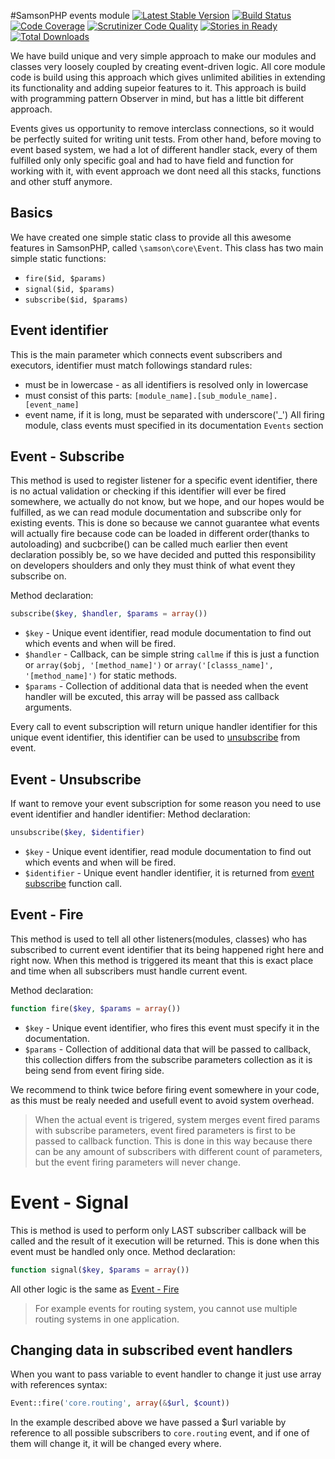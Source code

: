 #SamsonPHP events module 
[![Latest Stable Version](https://poser.pugx.org/samsonphp/event/v/stable.svg)](https://packagist.org/packages/samsonphp/event) 
[![Build Status](https://travis-ci.org/SamsonPHP/event.svg?branch=1.0.6)](https://travis-ci.org/SamsonPHP/event)
[![Code Coverage](https://scrutinizer-ci.com/g/SamsonPHP/event/badges/coverage.png?b=master)](https://scrutinizer-ci.com/g/SamsonPHP/event/?branch=master)
[![Scrutinizer Code Quality](https://scrutinizer-ci.com/g/samsonphp/event/badges/quality-score.png?b=master)](https://scrutinizer-ci.com/g/samsonphp/event/?branch=master)
[![Stories in Ready](https://badge.waffle.io/samsonphp/event.png?label=ready&title=Ready)](https://waffle.io/samsonphp/config)
[![Total Downloads](https://poser.pugx.org/samsonphp/event/downloads.svg)](https://packagist.org/packages/samsonphp/event)



We have build unique and very simple approach to make our modules and classes very loosely coupled by creating event-driven logic. 
All core module code is build using this approach which gives unlimited abilities in extending its functionality and adding supeior features to it. 
This approach is build with programming pattern Observer in mind, but has a little bit different approach.

Events gives us opportunity to remove interclass connections, so it would be perfectly suited for writing unit tests. 
From other hand, before moving to event based system, we had a lot of different handler stack, every of them fulfilled only only specific goal 
and had to have field and function for working with it, with event approach we dont need all this stacks, functions and other stuff anymore.

## Basics
We have created one simple static class to provide all this awesome features in SamsonPHP, called ```\samson\core\Event```. This class has two main simple static functions:
* ```fire($id, $params)```
* ```signal($id, $params)```
* ```subscribe($id, $params)```

## Event identifier
This is the main parameter which connects event subscribers and executors, identifier must match followings standard rules:
* must be in lowercase - as all identifiers is resolved only in lowercase
* must consist of this parts: ```[module_name].[sub_module_name].[event_name]```
* event name, if it is long, must be separated with underscore('_')
All firing module, class events must specified in its documentation ```Events``` section

## Event - Subscribe
This method is used to register listener for a specific event identifier, there is no actual validation or checking if this identifier will ever be fired somewhere, we actually do not know, but we hope, and our hopes
would be fulfilled, as we can read module documentation and subscribe only for existing events. This is done
so because we cannot guarantee what events will actually fire because code can be loaded in different order(thanks to autoloading) and sucbcribe() can be called much earlier then event declaration possibly be, so we have decided and putted this responsibility on developers shoulders and only they must think of what event they subscribe on.

Method declaration:
```php
subscribe($key, $handler, $params = array())
```
 
* ```$key``` - Unique event identifier, read module documentation to find out which events and when will be fired.
* ```$handler``` - Callback, can be simple string ```callme``` if this is just a function or ```array($obj, '[method_name]')``` or ```array('[classs_name]', '[method_name]')``` for static methods.
* ```$params``` - Collection of additional data that is needed when the event handler will be excuted, this array will be passed ass callback arguments.

Every call to event subscription will return unique handler identifier for this unique event identifier, this identifier can be used to [unsubscribe](#event-unsubscribe) from event.
 
## Event - Unsubscribe
If want to remove your event subscription for some reason you need to use event identifier and handler identifier:
Method declaration:
```php
unsubscribe($key, $identifier)
```
* ```$key``` - Unique event identifier, read module documentation to find out which events and when will be fired.
* ```$identifier``` - Unique event handler identifier, it is returned from [event subscribe](#event-subscribe) function call.

## Event - Fire
This method is used to tell all other listeners(modules, classes) who has subscribed to current event identifier that its being happened right here and right now. When this method is triggered its meant that this is exact place and time when all subscribers must handle current event.

Method declaration:
```php 
function fire($key, $params = array())
``` 
* ```$key``` - Unique event identifier, who fires this event must specify it in the documentation.
* ```$params``` - Collection of additional data that will be passed to callback, this collection differs from the subscribe parameters collection as it is being send from event firing side. 

We recommend to think twice before firing event somewhere in your code, as this must be realy needed and usefull event to avoid system overhead.

> When the actual event is trigered, system merges event fired params with subscribe parameters, event fired parameters is first to be passed to callback function. This is done in this way because there can be any amount of subscribers with different count of parameters, but the event firing parameters will never change.

# Event - Signal
This is method is used to perform only LAST subscriber callback will be called and the result of it execution will be returned. This is done when this event must be handled only once.
Method declaration:
```php 
function signal($key, $params = array())
```
All other logic is the same as [Event - Fire](#event-fire)
> For example events for routing system, you cannot use multiple routing systems in one application.

## Changing data in subscribed event handlers
When you want to pass variable to event handler to change it just use array with references syntax:
```php
Event::fire('core.routing', array(&$url, $count))
```
In the example described above we have passed a $url variable by reference to all possible subscribers to ```core.routing``` event, and if one of them will change it, it will be changed every where.

